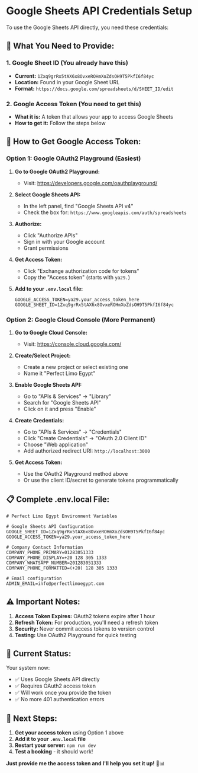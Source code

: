 # Google Sheets API Credentials Setup

To use the Google Sheets API directly, you need these credentials:

## 🔑 **What You Need to Provide:**

### **1. Google Sheet ID** (You already have this)

- **Current:** `1Zxq9grRx5tAX6x8OvxeROHmXoZdsOH9T5PkfI6f84yc`
- **Location:** Found in your Google Sheet URL
- **Format:** `https://docs.google.com/spreadsheets/d/SHEET_ID/edit`

### **2. Google Access Token** (You need to get this)

- **What it is:** A token that allows your app to access Google Sheets
- **How to get it:** Follow the steps below

## 🚀 **How to Get Google Access Token:**

### **Option 1: Google OAuth2 Playground (Easiest)**

1. **Go to Google OAuth2 Playground:**

   - Visit: https://developers.google.com/oauthplayground/

2. **Select Google Sheets API:**

   - In the left panel, find "Google Sheets API v4"
   - Check the box for: `https://www.googleapis.com/auth/spreadsheets`

3. **Authorize:**

   - Click "Authorize APIs"
   - Sign in with your Google account
   - Grant permissions

4. **Get Access Token:**

   - Click "Exchange authorization code for tokens"
   - Copy the "Access token" (starts with `ya29.`)

5. **Add to your `.env.local` file:**
   ```env
   GOOGLE_ACCESS_TOKEN=ya29.your_access_token_here
   GOOGLE_SHEET_ID=1Zxq9grRx5tAX6x8OvxeROHmXoZdsOH9T5PkfI6f84yc
   ```

### **Option 2: Google Cloud Console (More Permanent)**

1. **Go to Google Cloud Console:**

   - Visit: https://console.cloud.google.com/

2. **Create/Select Project:**

   - Create a new project or select existing one
   - Name it "Perfect Limo Egypt"

3. **Enable Google Sheets API:**

   - Go to "APIs & Services" → "Library"
   - Search for "Google Sheets API"
   - Click on it and press "Enable"

4. **Create Credentials:**

   - Go to "APIs & Services" → "Credentials"
   - Click "Create Credentials" → "OAuth 2.0 Client ID"
   - Choose "Web application"
   - Add authorized redirect URI: `http://localhost:3000`

5. **Get Access Token:**
   - Use the OAuth2 Playground method above
   - Or use the client ID/secret to generate tokens programmatically

## 📋 **Complete .env.local File:**

```env
# Perfect Limo Egypt Environment Variables

# Google Sheets API Configuration
GOOGLE_SHEET_ID=1Zxq9grRx5tAX6x8OvxeROHmXoZdsOH9T5PkfI6f84yc
GOOGLE_ACCESS_TOKEN=ya29.your_access_token_here

# Company Contact Information
COMPANY_PHONE_PRIMARY=01283051333
COMPANY_PHONE_DISPLAY=+20 128 305 1333
COMPANY_WHATSAPP_NUMBER=201283051333
COMPANY_PHONE_FORMATTED=(+20) 128 305 1333

# Email configuration
ADMIN_EMAIL=info@perfectlimoegypt.com
```

## ⚠️ **Important Notes:**

1. **Access Token Expires:** OAuth2 tokens expire after 1 hour
2. **Refresh Token:** For production, you'll need a refresh token
3. **Security:** Never commit access tokens to version control
4. **Testing:** Use OAuth2 Playground for quick testing

## 🔄 **Current Status:**

Your system now:

- ✅ Uses Google Sheets API directly
- ✅ Requires OAuth2 access token
- ✅ Will work once you provide the token
- ✅ No more 401 authentication errors

## 📝 **Next Steps:**

1. **Get your access token** using Option 1 above
2. **Add it to your `.env.local` file**
3. **Restart your server:** `npm run dev`
4. **Test a booking** - it should work!

**Just provide me the access token and I'll help you set it up!** 🚗📊
